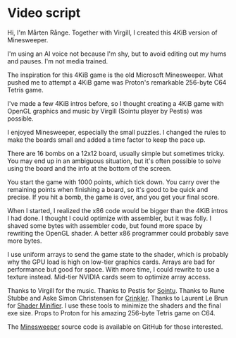 # Video script

Hi, I'm Mårten Rånge. Together with Virgill, I created this 4KiB version of Minesweeper.

I'm using an AI voice not because I'm shy, but to avoid editing out my hums and pauses. I'm not media trained.

The inspiration for this 4KiB game is the old Microsoft Minesweeper. What pushed me to attempt a 4KiB game was Proton's remarkable 256-byte C64 Tetris game.

I've made a few 4KiB intros before, so I thought creating a 4KiB game with OpenGL graphics and music by Virgill (Sointu player by Pestis) was possible.

I enjoyed Minesweeper, especially the small puzzles. I changed the rules to make the boards small and added a time factor to keep the pace up.

There are 16 bombs on a 12x12 board, usually simple but sometimes tricky. You may end up in an ambiguous situation, but it's often possible to solve using the board and the info at the bottom of the screen.

You start the game with 1000 points, which tick down. You carry over the remaining points when finishing a board, so it's good to be quick and precise. If you hit a bomb, the game is over, and you get your final score.

When I started, I realized the x86 code would be bigger than the 4KiB intros I had done. I thought I could optimize with assembler, but it was folly. I shaved some bytes with assembler code, but found more space by rewriting the OpenGL shader. A better x86 programmer could probably save more bytes.

I use uniform arrays to send the game state to the shader, which is probably why the GPU load is high on low-tier graphics cards. Arrays are bad for performance but good for space. With more time, I could rewrite to use a texture instead. Mid-tier NVIDIA cards seem to optimize array access.

Thanks to Virgill for the music. Thanks to Pestis for [Sointu](https://github.com/vsariola/sointu). Thanks to Rune Stubbe and Aske Simon Christensen for [Crinkler](https://github.com/runestubbe/Crinkler). Thanks to Laurent Le Brun for [Shader Minifier](https://github.com/laurentlb/shader-minifier). I use these tools to minimize the shaders and the final exe size. Props to Proton for his amazing 256-byte Tetris game on C64.

The [Minesweeper](https://github.com/mrange/minesweeper2024) source code is available on GitHub for those interested.
